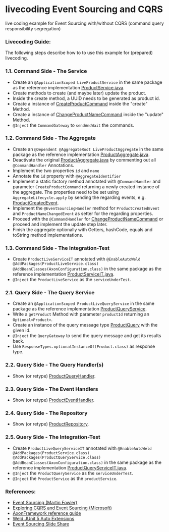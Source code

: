 # livecoding Event Sourcing and CQRS 

live coding example for Event Sourcing with/without CQRS (command query responsibility segregation)

### Livecoding Guide:

The following steps describe how to to use this example for (prepared) livecoding.

### 1.1. Command Side - The Service
* Create an `@ApplicationScoped LiveProductService` in the same package as the reference implementation [ProductService.java](src/main/java/org/joht/livecoding/eventsourcing/command/model/ProductService.java).
* Create methods to create (and maybe later) update the product.
* Inside the create method, a UUID needs to be generated as product id.
* Create a instance of [CreateProductCommand](src/main/java/org/joht/livecoding/eventsourcing/message/command/CreateProductCommand.java) inside the "create" Method.
* Create a instance of [ChangeProductNameCommand](src/main/java/org/joht/livecoding/eventsourcing/message/command/ChangeProductNameCommand.java) inside the "update" Method.
* `@Inject` the `CommandGateway` to `sendAndWait` the commands.

### 1.2. Command Side - The Aggregate
* Create an `@Dependent @AggregateRoot LiveProductAggregate` in the same package as the reference implementation [ProductAggregate.java](src/main/java/org/joht/livecoding/eventsourcing/command/model/ProductAggregate.java).
* Deactivate the original [ProductAggregate.java](src/main/java/org/joht/livecoding/eventsourcing/command/model/ProductAggregate.java) by commenting out all `@CommandHandler` Annotations.
* Implement the two properties `id` and `name` 
* Annotate the `id` property with `@AggregateIdentifier`
* Implement a static factory method annotated with `@CommandHandler` and parameter `CreateProductCommand` returning a newly created instance of the aggregate. The properties need to be set using `AggregateLifecycle.apply` by sending the regarding events, e.g. [ProductCreatedEvent](src/main/java/org/joht/livecoding/eventsourcing/message/event/ProductCreatedEvent.java).
* Implement the `@EventSourcingHandler` method for `ProductCreatedEvent` and `ProductNameChangedEvent` 
as setter for the regarding properties.
* Proceed with the `@CommandHandler` for [ChangeProductNameCommand](src/main/java/org/joht/livecoding/eventsourcing/message/command/ChangeProductNameCommand.java) or proceed and implement the update step later.
* Finish the aggregate optionally with Getters, hashCode, equals and toString method implementations.

### 1.3. Command Side - The Integration-Test
* Create `ProductLiveServiceIT` annotated with `@EnableAutoWeld @AddPackages(ProductLiveService.class) @AddBeanClasses(AxonConfiguration.class)` in the same package as the reference implementation [ProductServiceIT.java](src/test/java/org/joht/livecoding/eventsourcing/command/model/ProductServiceIT.java).
* `@Inject` the `ProductLiveService` as the `serviceUnderTest`.

### 2.1. Query Side - The Query Service
* Create an `@ApplicationScoped ProductLiveQueryService` in the same package as the reference implementation [ProductQueryService](src/main/java/org/joht/livecoding/eventsourcing/query/model/ProductQueryService.java).
* Write a `getProduct` Method with parameter `productId` returning an `Optional<Product>`.
* Create an instance of the query message type [ProductQuery](src/main/java/org/joht/livecoding/eventsourcing/message/query/ProductQuery.java) with the given id.
* `@Inject` the `QueryGateway` to send the query message and get its results back.
* Use `ResponseTypes.optionalInstanceOf(Product.class)` as response type.

### 2.2. Query Side - The Query Handler(s)
* Show (or retype) [ProductQueryHandler](src/main/java/org/joht/livecoding/eventsourcing/query/model/ProductQueryHandler.java).

### 2.3. Query Side - The Event Handlers
* Show (or retype) [ProductEventHandler](src/main/java/org/joht/livecoding/eventsourcing/query/model/ProductEventHandler.java).

### 2.4. Query Side - The Repository
* Show (or retype) [ProductRepository](src/main/java/org/joht/livecoding/eventsourcing/query/model/ProductRepository.java).

### 2.5. Query Side - The Integration-Test
* Create `ProductLiveQueryServiceIT` annotated with `@EnableAutoWeld @AddPackages(ProductService.class) @AddPackages(ProductQueryService.class) @AddBeanClasses(AxonConfiguration.class)` in the same package as the reference implementation [ProductQueryServiceIT.java](src/test/java/org/joht/livecoding/eventsourcing/query/model/ProductQueryServiceIT.java).
* `@Inject` the `ProductQueryService` as the `serviceUnderTest`.
* `@Inject` the `ProductService` as the `productService`.

### References:
* [Event Sourcing (Martin Fowler)](https://martinfowler.com/eaaDev/EventSourcing.html)
* [Exploring CQRS and Event Sourcing (Microsoft)](https://www.google.com/url?sa=t&rct=j&q=&esrc=s&source=web&cd=&cad=rja&uact=8&ved=2ahUKEwiapv7PudjyAhXOAewKHRaTBWMQFnoECAQQAQ&url=http%3A%2F%2Fdownload.microsoft.com%2Fdownload%2Fe%2Fa%2F8%2Fea8c6e1f-01d8-43ba-992b-35cfcaa4fae3%2Fcqrs_journey_guide.pdf&usg=AOvVaw3pH9fj0F7rjnJE6yATGIXN)
* [AxonFramework reference guide](https://docs.axoniq.io/reference-guide/)
* [Weld JUnit 5 Auto Extensions](https://github.com/weld/weld-junit/blob/master/junit5/README.md#weldjunit5autoextension)
* [Event Sourcing Slide Share](https://de.slideshare.net/LorenzoNicora/a-visual-introduction-to-event-sourcing-and-cqrs)
